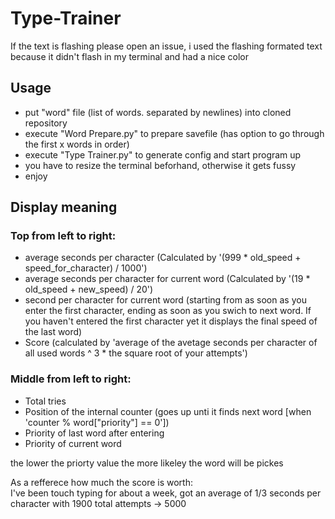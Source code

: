 # Type-Trainer

If the text is flashing please open an issue, i used the flashing formated text because it didn't flash in my terminal and had a nice color

## Usage

 - put "word" file (list of words. separated by newlines) into cloned repository
 - execute "Word Prepare.py" to prepare savefile (has option to go through the first x words in order)
 - execute "Type Trainer.py" to generate config and start program up
 - you have to resize the terminal beforhand, otherwise it gets fussy
 - enjoy

## Display meaning

### Top from left to right:

 - average seconds per character (Calculated by '(999 * old_speed + speed_for_character) / 1000')
 - average seconds per character for current word (Calculated by '(19 * old_speed + new_speed) / 20')
 - second per character for current word (starting from as soon as you enter the first character, ending as soon as you swich to next word. If you haven't entered the first character yet it displays the final speed of the last word)
 - Score (calculated by 'average of the avetage seconds per character of all used words ^ 3 * the square root of your attempts')

### Middle from left to right:

 - Total tries
 - Position of the internal counter (goes up unti it finds next word [when 'counter % word["priority"] == 0'])
 - Priority of last word after entering
 - Priority of current word

the lower the priorty value the more likeley the word will be pickes

As a refferece how much the score is worth:<br />
I've been touch typing for about a week, got an average of 1/3 seconds per character with 1900 total attempts -> 5000
